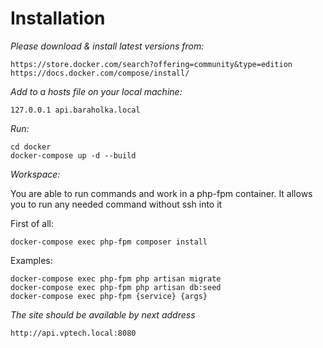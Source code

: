 # Installation

*Please download & install latest versions from:*

```
https://store.docker.com/search?offering=community&type=edition
https://docs.docker.com/compose/install/
```

*Add to a hosts file on your local machine:*

```
127.0.0.1 api.baraholka.local
```

*Run:* 
```
cd docker
docker-compose up -d --build
```

*Workspace:*

You are able to run commands and work in a php-fpm container. 
It allows you to run any needed command without ssh into it

First of all:

```
docker-compose exec php-fpm composer install
```

Examples:

```
docker-compose exec php-fpm php artisan migrate
docker-compose exec php-fpm php artisan db:seed
docker-compose exec php-fpm {service} {args}
```

*The site should be available by next address*
```
http://api.vptech.local:8080

```